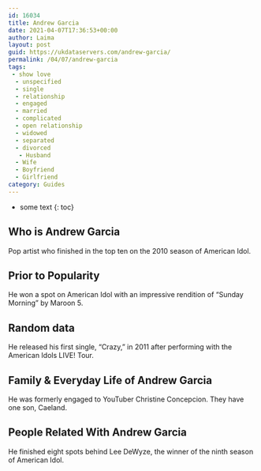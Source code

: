 ```yaml
---
id: 16034
title: Andrew Garcia
date: 2021-04-07T17:36:53+00:00
author: Laima
layout: post
guid: https://ukdataservers.com/andrew-garcia/
permalink: /04/07/andrew-garcia
tags:
 - show love
  - unspecified
  - single
  - relationship
  - engaged
  - married
  - complicated
  - open relationship
  - widowed
  - separated
  - divorced
   - Husband
  - Wife
  - Boyfriend
  - Girlfriend
category: Guides
---
```


* some text
{: toc}


## Who is Andrew Garcia
                  
                  
                  
Pop artist who finished in the top ten on the 2010 season of American Idol.
                  
              
            
              
            
                
                
                
## Prior to Popularity
                  
                  
                  
He won a spot on American Idol with an impressive rendition of &#8220;Sunday Morning&#8221; by Maroon 5.
                  
              
            
              
            
                
                
                
## Random data
                  
                  
                  
He released his first single, &#8220;Crazy,&#8221; in 2011 after performing with the American Idols LIVE! Tour.
                  
              
            
              
            
                
                
                
## Family & Everyday Life of Andrew Garcia
                  
                  
                  
He was formerly engaged to YouTuber Christine Concepcion. They have one son, Caeland.
                  
              
            
              
            
                
                
                
## People Related With Andrew Garcia
                  
                  
                  
He finished eight spots behind Lee DeWyze, the winner of the ninth season of American Idol.
                  
              
            
              
            
                
              
            
              
              
            
            
              
            
          
          
          